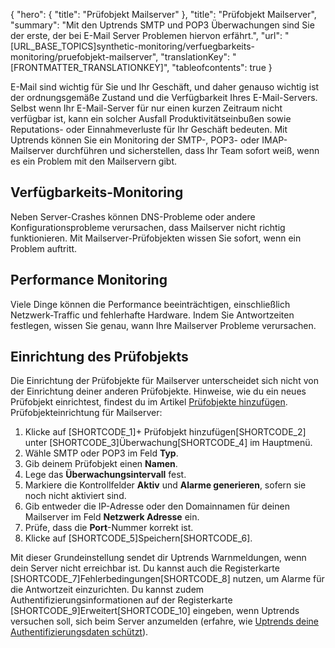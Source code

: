 {
  "hero": {
    "title": "Prüfobjekt Mailserver"
  },
  "title": "Prüfobjekt Mailserver",
  "summary": "Mit den Uptrends SMTP und POP3 Überwachungen sind Sie der erste, der bei E-Mail Server Problemen hiervon erfährt.",
  "url": "[URL_BASE_TOPICS]synthetic-monitoring/verfuegbarkeits-monitoring/pruefobjekt-mailserver",
  "translationKey": "[FRONTMATTER_TRANSLATIONKEY]",
  "tableofcontents": true
}

E-Mail sind wichtig für Sie und Ihr Geschäft, und daher genauso wichtig ist der ordnungsgemäße Zustand und die Verfügbarkeit Ihres E-Mail-Servers. Selbst wenn Ihr E-Mail-Server für nur einen kurzen Zeitraum nicht verfügbar ist, kann ein solcher Ausfall Produktivitätseinbußen sowie Reputations- oder Einnahmeverluste für Ihr Geschäft bedeuten. Mit Uptrends können Sie ein Monitoring der SMTP-, POP3- oder IMAP-Mailserver durchführen und sicherstellen, dass Ihr Team sofort weiß, wenn es ein Problem mit den Mailservern gibt.

## Verfügbarkeits-Monitoring

Neben Server-Crashes können DNS-Probleme oder andere Konfigurationsprobleme verursachen, dass Mailserver nicht richtig funktionieren. Mit Mailserver-Prüfobjekten wissen Sie sofort, wenn ein Problem auftritt.

## Performance Monitoring

Viele Dinge können die Performance beeinträchtigen, einschließlich Netzwerk-Traffic und fehlerhafte Hardware. Indem Sie Antwortzeiten festlegen, wissen Sie genau, wann Ihre Mailserver Probleme verursachen.

## Einrichtung des Prüfobjekts

Die Einrichtung der Prüfobjekte für Mailserver unterscheidet sich nicht von der Einrichtung deiner anderen Prüfobjekte. Hinweise, wie du ein neues Prüfobjekt einrichtest, findest du im Artikel [Prüfobjekte hinzufügen]([LINK_URL_1]). Prüfobjekteinrichtung für Mailserver:

1.  Klicke auf [SHORTCODE_1]+ Prüfobjekt hinzufügen[SHORTCODE_2] unter [SHORTCODE_3]Überwachung[SHORTCODE_4] im Hauptmenü.
2.  Wähle SMTP oder POP3 im Feld **Typ**.
3.  Gib deinem Prüfobjekt einen **Namen**.
4.  Lege das **Überwachungsintervall** fest.
5.  Markiere die Kontrollfelder **Aktiv** und **Alarme generieren**, sofern sie noch nicht aktiviert sind.
6.  Gib entweder die IP-Adresse oder den Domainnamen für deinen Mailserver im Feld **Netzwerk Adresse** ein.
7.  Prüfe, dass die **Port**-Nummer korrekt ist.
8.  Klicke auf [SHORTCODE_5]Speichern[SHORTCODE_6].

Mit dieser Grundeinstellung sendet dir Uptrends Warnmeldungen, wenn dein Server nicht erreichbar ist. Du kannst auch die Registerkarte [SHORTCODE_7]Fehlerbedingungen[SHORTCODE_8] nutzen, um Alarme für die Antwortzeit einzurichten. Du kannst zudem Authentifizierungsinformationen auf der Registerkarte [SHORTCODE_9]Erweitert[SHORTCODE_10] eingeben, wenn Uptrends versuchen soll, sich beim Server anzumelden (erfahre, wie [Uptrends deine Authentifizierungsdaten schützt]([LINK_URL_2])).
